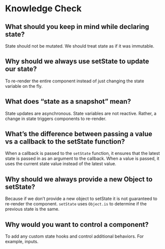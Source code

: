 # Knowledge Check

## What should you keep in mind while declaring state?

State should not be mutated. We should treat state as if it was immutable.

## Why should we always use setState to update our state?

To re-render the entire component instead of just changing the state variable on the fly.

## What does “state as a snapshot” mean?

State updates are asynchronous. State variables are not reactive. Rather, a change in state triggers components to re-render.

## What’s the difference between passing a value vs a callback to the setState function?

When a callback is passed to the `setState` function, it ensures that the latest state is passed in as an argument to the callback. When a value is passed, it uses the current state value instead of the latest value.

## Why should we always provide a new Object to setState?

Because if we don’t provide a new object to setState it is not guaranteed to re-render the component. `setState` uses `Object.is` to determine if the previous state is the same.

## Why would you want to control a component?

To add any custom state hooks and control additional behaviors. For example, inputs.
